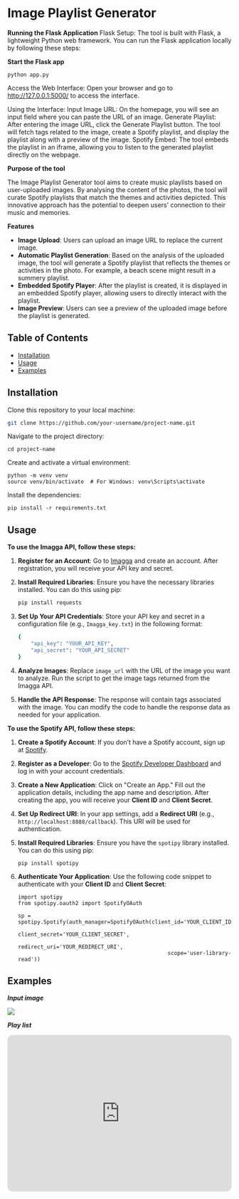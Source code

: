 # Image Playlist Generator

**Running the Flask Application** 
Flask Setup:
The tool is built with Flask, a lightweight Python web framework. You can run the Flask application locally by following these steps:

**Start the Flask app**

```
python app.py
```
Access the Web Interface:
Open your browser and go to http://127.0.0.1:5000/ to access the interface.

Using the Interface:
Input Image URL: On the homepage, you will see an input field where you can paste the URL of an image.
Generate Playlist: After entering the image URL, click the Generate Playlist button. The tool will fetch tags related to the image, create a Spotify playlist, and display the playlist along with a preview of the image.
Spotify Embed: The tool embeds the playlist in an iframe, allowing you to listen to the generated playlist directly on the webpage.

**Purpose of the tool** 

The Image Playlist Generator tool aims to create music playlists based on  user-uploaded images. By analysing the content of the photos, the tool will curate  Spotify playlists that match the themes and activities depicted. This innovative approach has the  potential to deepen users’ connection to their music and memories.

**Features**  

- **Image Upload**: Users can upload an image URL to replace the current image. 
- **Automatic Playlist Generation**: Based on the analysis of the uploaded image, the tool will generate a Spotify playlist that reflects the themes or activities in the photo. For example, a beach scene might result in a summery playlist.
- **Embedded Spotify Player**:  After the playlist is created, it is displayed in an embedded Spotify player, allowing users to directly interact with the playlist.
- **Image Preview**: Users can see a preview of the uploaded image before the playlist is generated.

## Table of Contents

- [Installation](#installation)
- [Usage](#usage)
- [Examples](#examples)

## Installation

Clone this repository to your local machine:

```bash
git clone https://github.com/your-username/project-name.git
```

Navigate to the project directory:

```
cd project-name
```

Create and activate a virtual environment:

```
python -m venv venv
source venv/bin/activate  # For Windows: venv\Scripts\activate
```

Install the dependencies:

```
pip install -r requirements.txt
```

## Usage

**To use the Imagga API, follow these steps:**

1. **Register for an Account**: Go to [Imagga](https://imagga.com/) and create an account. After registration, you will receive your API key and secret.

2. **Install Required Libraries**: Ensure you have the necessary libraries installed. You can do this using pip:

   ```bash
   pip install requests
   ```

3. **Set Up Your API Credentials**: Store your API key and secret in a configuration file (e.g., `Imagga_key.txt`) in the following format:

   ```bash
   {
       "api_key": "YOUR_API_KEY",
       "api_secret": "YOUR_API_SECRET"
   }
   
   ```

4. **Analyze Images**: Replace `image_url` with the URL of the image you want to analyze. Run the script to get the image tags returned from the Imagga API.

5. **Handle the API Response**: The response will contain tags associated with the image. You can modify the code to handle the response data as needed for your application.



**To use the Spotify API, follow these steps:**

1. **Create a Spotify Account**: If you don’t have a Spotify account, sign up at [Spotify](https://www.spotify.com/).

2. **Register as a Developer**: Go to the [Spotify Developer Dashboard](https://developer.spotify.com/dashboard/) and log in with your account credentials.

3. **Create a New Application**: Click on "Create an App." Fill out the application details, including the app name and description. After creating the app, you will receive your **Client ID** and **Client Secret**.

4. **Set Up Redirect URI**: In your app settings, add a **Redirect URI** (e.g., `http://localhost:8888/callback`). This URI will be used for authentication.

5. **Install Required Libraries**: Ensure you have the `spotipy` library installed. You can do this using pip:

   ```
   pip install spotipy
   ```

6. **Authenticate Your Application**: Use the following code snippet to authenticate with your **Client ID** and **Client Secret**:

   ```
   import spotipy
   from spotipy.oauth2 import SpotifyOAuth
   
   sp = spotipy.Spotify(auth_manager=SpotifyOAuth(client_id='YOUR_CLIENT_ID',
                                                  client_secret='YOUR_CLIENT_SECRET',
                                                  redirect_uri='YOUR_REDIRECT_URI',
                                                  scope='user-library-read'))
   
   ```



## Examples

***Input image***

![](https://i.pinimg.com/564x/96/78/c4/9678c4bc9f52e15b777c622a79610d1f.jpg)



***Play list***

<iframe style="border-radius:12px" src="https://open.spotify.com/embed/playlist/3S0kobR9bQGcsfzlSBIo0O?utm_source=generator" width="100%" height="352" frameBorder="0" allowfullscreen="" allow="autoplay; clipboard-write; encrypted-media; fullscreen; picture-in-picture" loading="lazy"></iframe>


